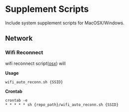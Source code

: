 # Supplement Scripts
Include system supplement scripts for MacOSX/Windows.
## Network
### Wifi Reconnect
wifi reconnect script([osx](/osx/wifi_auto_reconn.sh)) will 

**Usage**
```shell
wifi_auto_reconn.sh {SSID}
```
**Crontab**
```shell
crontab -e
* * * * * sh {repo_path}/wifi_auto_reconn.sh {SSID}
```